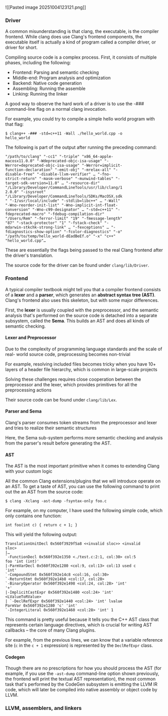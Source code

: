 ![[Pasted image 20251004123121.png]]

### Driver
A common misunderstanding is that clang, the executable, is the compiler frontend. While clang does use Clang's frontend components, the executable itself is actually a kind of program called a compiler driver, or driver for short.

Compiling source code is a complex process. First, it consists of multiple phases, including the following:
- Frontend: Parsing and semantic checking
- Middle-end: Program analysis and optimization
- Backend: Native code generation
- Assembling: Running the assemble
- Linking: Running the linker

A good way to observe the hard work of a driver is to use the -### command-line flag on a normal clang invocation.

For example, you could try to compile a simple hello world program with that flag:
```
$ clang++ -### -std=c++11 -Wall ./hello_world.cpp -o
hello_world
```

The following is part of the output after running the preceding command:
```
"/path/to/clang" "-cc1" "-triple" "x86_64-apple-
macosx11.0.0" "-Wdeprecated-objc-isa-usage" "-
Werror=deprecated-objc-isa-usage" "-Werror=implicit-
function-declaration" "-emit-obj" "-mrelax-all" "-
disable-free" "-disable-llvm-verifier" … "-fno-
strict-return" "-masm-verbose" "-munwind-tables" "-
target-sdk-version=11.0" … "-resource-dir"
"/Library/Developer/CommandLineTools/usr/lib/clang/1
2.0.0" "-isysroot"
"/Library/Developer/CommandLineTools/SDKs/MacOSX.sdk
" "-I/usr/local/include" "-stdlib=libc++" … "-Wall"
"-Wno-reorder-init-list" "-Wno-implicit-int-float-
conversion" "-Wno-c99-designator" … "-std=c++11" "-
fdeprecated-macro" "-fdebug-compilation-dir"
"/Users/Rem" "-ferror-limit" "19" "-fmessage-length"
"87" "-stack-protector" "1" "-fstack-check" "-
mdarwin-stkchk-strong-link" … "-fexceptions" … "-
fdiagnostics-show-option" "-fcolor-diagnostics" "-o"
"/path/to/temp/hello_world-dEadBeEf.o" "-x" "c++"
"hello_world.cpp"…
```

These are essentially the flags being passed to the real Clang frontend after the driver's translation.

The source code for the driver can be found under `clang/lib/Driver`.

### Frontend
A typical compiler textbook might tell you that a compiler frontend consists of a **lexer** and a **parser**, which generates an **abstract syntax tree (AST)**. Clang's frontend also uses this skeleton, but with some major differences. 

First, the **lexer** is usually coupled with the preprocessor, and the semantic analysis that's performed on the source code is detached into a separate subsystem, called the **Sema**. This builds an AST and does all kinds of semantic checking.

#### Lexer and Preprocessor
Due to the complexity of programming language standards and the scale of real- world source code, preprocessing becomes non-trivial

For example, resolving included files becomes tricky when you have 10+ layers of a header file hierarchy, which is common in large-scale projects

Solving these challenges requires close cooperation between the preprocessor and the lexer, which provides primitives for all the preprocessing actions

Their source code can be found under `clang/lib/Lex`. 

#### Parser and Sema
Clang's parser consumes token streams from the preprocessor and lexer and tries to realize their semantic structures

Here, the Sema sub-system performs more semantic checking and analysis from the parser's result before generating the AST. 

#### AST
The AST is the most important primitive when it comes to extending Clang with your custom logic

All the common Clang extensions/plugins that we will introduce operate on an AST. To get a taste of AST, you can use the following command to print out the an AST from the source code:
```
$ clang -Xclang -ast-dump -fsyntax-only foo.c
```

For example, on my computer, I have used the following simple code, which only contains one function:
```
int foo(int c) { return c + 1; }
```

This will yield the following output:
```
TranslationUnitDecl 0x560f3929f5a8 <<invalid sloc>> <invalid
sloc>
|…
`-FunctionDecl 0x560f392e1350 <./test.c:2:1, col:30> col:5
foo 'int (int)'
|-ParmVarDecl 0x560f392e1280 <col:9, col:13> col:13 used c
'int'
`-CompoundStmt 0x560f392e14c8 <col:16, col:30>
`-ReturnStmt 0x560f392e14b8 <col:17, col:28>
`-BinaryOperator 0x560f392e1498 <col:24, col:28> 'int'
'+'
|-ImplicitCastExpr 0x560f392e1480 <col:24> 'int'
<LValueToRValue>
| `-DeclRefExpr 0x560f392e1440 <col:24> 'int' lvalue
ParmVar 0x560f392e1280 'c' 'int'
`-IntegerLiteral 0x560f392e1460 <col:28> 'int' 1
```

This command is pretty useful because it tells you the C++ AST class that represents certain language directives, which is crucial for writing AST callbacks – the core of many Clang plugins. 

For example, from the previous lines, we can know that a variable reference site (`c` in the `c + 1` expression) is represented by the `DeclRefExpr` class.

#### Codegen

Though there are no prescriptions for how you should process the AST (for example, if you use the `-ast-dump` command-line option shown previously, the frontend will print the textual AST representation), the most common task that's performed by the CodeGen subsystem is emitting the LLVM IR code, which will later be compiled into native assembly or object code by LLVM.

### LLVM, assemblers, and linkers

